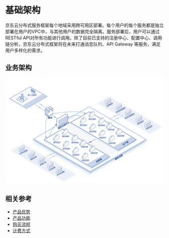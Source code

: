 # 基础架构
京东云分布式服务框架每个地域采用跨可用区部署。每个用户的每个服务都是独立部署在用户的VPC中，与其他用户的数据完全隔离。服务部署后，用户可以通过RESTful API对所有功能进行调用。除了目前已支持的注册中心、配置中心、调用链分析，京东云分布式框架将在未来打通消息队列、API Gateway 等服务，满足用户多样化的需求。



## 业务架构

![](../../../../image/Internet-Middleware/JD-Distributed-Service-Framework/jdsf-struct.png)




## 相关参考

- [产品优势](../Introduction/Benefits.md)
- [产品功能](../Introduction/Features.md)
- [购买流程](../Pricing/Purchase-Process.md)
- [计费方式](../Pricing/Billing-Overview.md)




